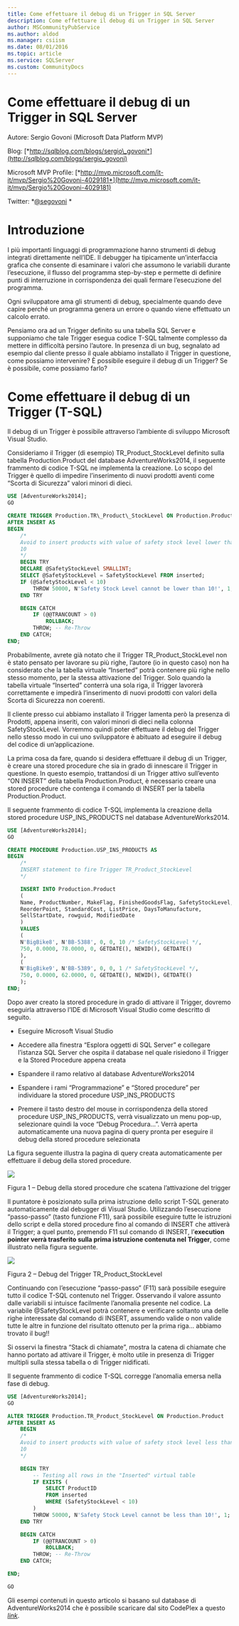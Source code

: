 ```yaml
---
title: Come effettuare il debug di un Trigger in SQL Server
description: Come effettuare il debug di un Trigger in SQL Server
author: MSCommunityPubService
ms.author: aldod
ms.manager: csiism
ms.date: 08/01/2016
ms.topic: article
ms.service: SQLServer
ms.custom: CommunityDocs
---
```


# Come effettuare il debug di un Trigger in SQL Server

Autore: Sergio Govoni (Microsoft Data Platform MVP)

Blog:
[*http://sqlblog.com/blogs/sergio\_govoni*](http://sqlblog.com/blogs/sergio_govoni)

Microsoft MVP Profile:
[*http://mvp.microsoft.com/it-it/mvp/Sergio%20Govoni-4029181*](http://mvp.microsoft.com/it-it/mvp/Sergio%20Govoni-4029181)

Twitter: *[@segovoni](https://twitter.com/segovoni) *

Introduzione
============

I più importanti linguaggi di programmazione hanno strumenti di debug
integrati direttamente nell’IDE. Il debugger ha tipicamente
un’interfaccia grafica che consente di esaminare i valori che assumono
le variabili durante l’esecuzione, il flusso del programma step-by-step
e permette di definire punti di interruzione in corrispondenza dei quali
fermare l’esecuzione del programma.

Ogni sviluppatore ama gli strumenti di debug, specialmente quando deve
capire perché un programma genera un errore o quando viene effettuato un
calcolo errato.

Pensiamo ora ad un Trigger definito su una tabella SQL Server e
supponiamo che tale Trigger esegua codice T-SQL talmente complesso da
mettere in difficoltà persino l’autore. In presenza di un bug, segnalato
ad esempio dal cliente presso il quale abbiamo installato il Trigger in
questione, come possiamo intervenire? È possibile eseguire il debug di
un Trigger? Se è possibile, come possiamo farlo?

Come effettuare il debug di un Trigger (T-SQL)
==============================================

Il debug di un Trigger è possibile attraverso l’ambiente di sviluppo
Microsoft Visual Studio.

Consideriamo il Trigger (di esempio) TR\_Product\_StockLevel definito
sulla tabella Production.Product del database AdventureWorks2014, il
seguente frammento di codice T-SQL ne implementa la creazione. Lo scopo
del Trigger è quello di impedire l’inserimento di nuovi prodotti aventi
come “Scorta di Sicurezza” valori minori di dieci.

```SQL
USE [AdventureWorks2014];
GO

CREATE TRIGGER Production.TR\_Product\_StockLevel ON Production.Product
AFTER INSERT AS
BEGIN
    /*
    Avoid to insert products with value of safety stock level lower than
    10
    */
    BEGIN TRY
    DECLARE @SafetyStockLevel SMALLINT;
    SELECT @SafetyStockLevel = SafetyStockLevel FROM inserted;
    IF (@SafetyStockLevel < 10)
        THROW 50000, N'Safety Stock Level cannot be lower than 10!', 1;
    END TRY

    BEGIN CATCH
        IF (@@TRANCOUNT > 0)
            ROLLBACK;
        THROW; -- Re-Throw
    END CATCH;
END;
```
Probabilmente, avrete già notato che il Trigger TR\_Product\_StockLevel
non è stato pensato per lavorare su più righe, l’autore (io in questo
caso) non ha considerato che la tabella virtuale “Inserted” potrà
contenere più righe nello stesso momento, per la stessa attivazione del
Trigger. Solo quando la tabella virtuale “Inserted” conterrà una sola
riga, il Trigger lavorerà correttamente e impedirà l’inserimento di
nuovi prodotti con valori della Scorta di Sicurezza non coerenti.

Il cliente presso cui abbiamo installato il Trigger lamenta però la
presenza di Prodotti, appena inseriti, con valori minori di dieci nella
colonna SafetyStockLevel. Vorremmo quindi poter effettuare il debug del
Trigger nello stesso modo in cui uno sviluppatore è abituato ad eseguire
il debug del codice di un’applicazione.

La prima cosa da fare, quando si desidera effettuare il debug di un
Trigger, è creare una stored procedure che sia in grado di innescare il
Trigger in questione. In questo esempio, trattandosi di un Trigger
attivo sull’evento “ON INSERT” della tabella Production.Product, è
necessario creare una stored procedure che contenga il comando di INSERT
per la tabella Production.Product.

Il seguente frammento di codice T-SQL implementa la creazione della
stored procedure USP\_INS\_PRODUCTS nel database AdventureWorks2014.
```SQL
USE [AdventureWorks2014];
GO

CREATE PROCEDURE Production.USP_INS_PRODUCTS AS 
BEGIN
    /*
    INSERT statement to fire Trigger TR_Product_StockLevel
    */

    INSERT INTO Production.Product
    (
    Name, ProductNumber, MakeFlag, FinishedGoodsFlag, SafetyStockLevel,
    ReorderPoint, StandardCost, ListPrice, DaysToManufacture,
    SellStartDate, rowguid, ModifiedDate
    )
    VALUES
    (
    N'BigBike8', N'BB-5388', 0, 0, 10 /* SafetyStockLevel */,
    750, 0.0000, 78.0000, 0, GETDATE(), NEWID(), GETDATE()
    ),
    (
    N'BigBike9', N'BB-5389', 0, 0, 1 /* SafetyStockLevel */,
    750, 0.0000, 62.0000, 0, GETDATE(), NEWID(), GETDATE()
    );
END;
```

Dopo aver creato la stored procedure in grado di attivare il Trigger,
dovremo eseguirla attraverso l’IDE di Microsoft Visual Studio come
descritto di seguito.

-   Eseguire Microsoft Visual Studio

-   Accedere alla finestra “Esplora oggetti di SQL Server” e collegare
    l’istanza SQL Server che ospita il database nel quale risiedono il
    Trigger e la Stored Procedure appena creata

-   Espandere il ramo relativo al database AdventureWorks2014

-   Espandere i rami “Programmazione” e “Stored procedure” per
    individuare la stored procedure USP\_INS\_PRODUCTS

-   Premere il tasto destro del mouse in corrispondenza della stored
    procedure USP\_INS\_PRODUCTS, verrà visualizzato un menu pop-up,
    selezionare quindi la voce “Debug Procedura…”. Verrà aperta
    automaticamente una nuova pagina di query pronta per eseguire il
    debug della stored procedure selezionata

La figura seguente illustra la pagina di query creata automaticamente
per effettuare il debug della stored procedure.

![](./img/Debug-SQL-Server-Trigger/image1.png)

Figura 1 – Debug della stored procedure che scatena l’attivazione
    del trigger

Il puntatore è posizionato sulla prima istruzione dello script T-SQL
generato automaticamente dal debugger di Visual Studio. Utilizzando
l’esecuzione “passo-passo” (tasto funzione F11), sarà possibile eseguire
tutte le istruzioni dello script e della stored procedure fino al
comando di INSERT che attiverà il Trigger; a quel punto, premendo F11
sul comando di INSERT, l’**execution pointer verrà trasferito sulla
prima istruzione contenuta nel Trigger**, come illustrato nella figura
seguente.

![](./img/Debug-SQL-Server-Trigger/image2.png)

Figura 2 – Debug del Trigger TR\_Product\_StockLevel

Continuando con l’esecuzione “passo-passo” (F11) sarà possibile eseguire
tutto il codice T-SQL contenuto nel Trigger. Osservando il valore
assunto dalle variabili si intuisce facilmente l’anomalia presente nel
codice. La variabile @SafetyStockLevel potrà contenere e verificare
soltanto una delle righe interessate dal comando di INSERT, assumendo
valide o non valide tutte le altre in funzione del risultato ottenuto
per la prima riga… abbiamo trovato il bug!!

Si osservi la finestra “Stack di chiamate”, mostra la catena di chiamate
che hanno portato ad attivare il Trigger, è molto utile in presenza di
Trigger multipli sulla stessa tabella o di Trigger nidificati.

Il seguente frammento di codice T-SQL corregge l’anomalia emersa nella
fase di debug.

```SQL
USE [AdventureWorks2014];
GO

ALTER TRIGGER Production.TR_Product_StockLevel ON Production.Product
AFTER INSERT AS
    BEGIN
    /*
    Avoid to insert products with value of safety stock level less than
    10
    */

    BEGIN TRY
        -- Testing all rows in the "Inserted" virtual table
        IF EXISTS (
            SELECT ProductID
            FROM inserted
            WHERE (SafetyStockLevel < 10)
        )
        THROW 50000, N'Safety Stock Level cannot be less than 10!', 1;
    END TRY

    BEGIN CATCH
        IF (@@TRANCOUNT > 0)
            ROLLBACK;
        THROW; -- Re-Throw
    END CATCH;

END;

GO
```

Gli esempi contenuti in questo articolo si basano sul database di
AdventureWorks2014 che è possibile scaricare dal sito CodePlex a questo
[*link*](http://msftdbprodsamples.codeplex.com/releases/view/125550).



